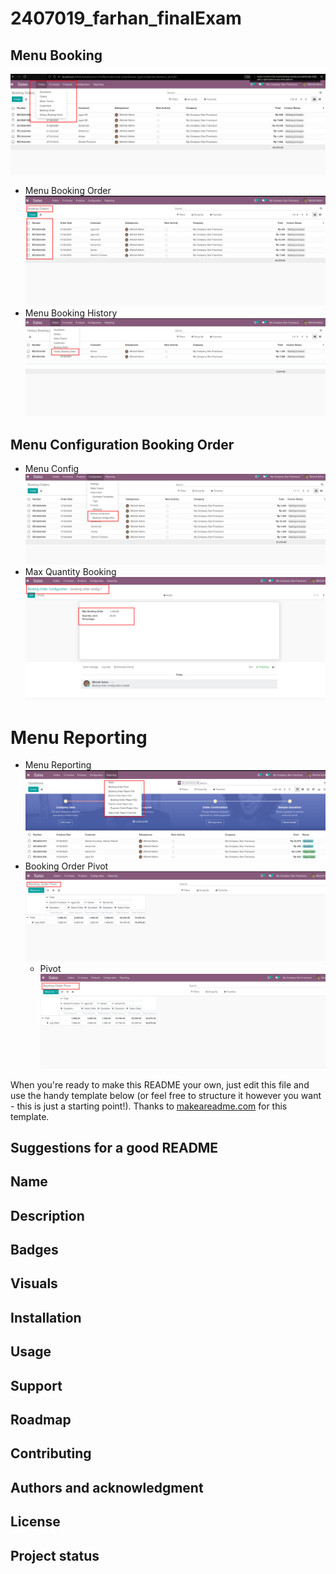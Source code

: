 # 2407019_farhan_finalExam



## Menu Booking
![final_exam_hashmicro](/final_exam_hashmicro/static/src/img/readme/menu1.png)
- Menu Booking Order
![final_exam_hashmicro1](/final_exam_hashmicro/static/src/img/readme/booking1.png)
- Menu Booking History
![final_exam_hashmicro1](/final_exam_hashmicro/static/src/img/readme/history1.png)
## Menu Configuration Booking Order
- Menu Config
![final_exam_hashmicro2](/final_exam_hashmicro/static/src/img/readme/config-menu.png)
- Max Quantity Booking
![final_exam_hashmicro3](/final_exam_hashmicro/static/src/img/readme/config-menu1.png)

# Menu Reporting
- Menu Reporting
![final_exam_hashmicro6](/final_exam_hashmicro/static/src/img/readme/reporting.png)
- Booking Order Pivot
![final_exam_hashmicro5](/final_exam_hashmicro/static/src/img/readme/reporting-pivot.png)
    - Pivot
![final_exam_hashmicro8](/final_exam_hashmicro/static/src/img/readme/reporting-pivot1.png)
        

When you're ready to make this README your own, just edit this file and use the handy template below (or feel free to structure it however you want - this is just a starting point!). Thanks to [makeareadme.com](https://www.makeareadme.com/) for this template.

## Suggestions for a good README

## Name

## Description

## Badges

## Visuals

## Installation

## Usage

## Support

## Roadmap

## Contributing

## Authors and acknowledgment

## License

## Project status
